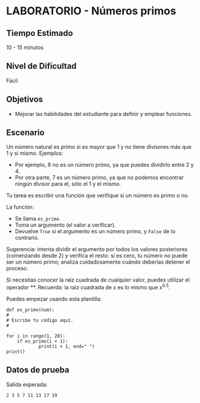 # LABORATORIO - Números primos

## Tiempo Estimado

10 - 15 minutos

## Nivel de Dificultad

Fácil

## Objetivos

* Mejorar las habilidades del estudiante para definir y emplear funciones.

## Escenario

Un número natural es primo si es mayor que 1 y no tiene divisores más que 1 y si mismo. Ejemplos:

* Por ejemplo, 8 no es un número primo, ya que puedes dividirlo entre 2 y 4.
* Por otra parte, 7 es un número primo, ya que no podemos encontrar ningún divisor para el, sólo el 1 y el mismo.

Tu tarea es escribir una función que verifique si un número es primo o no.

La función:

* Se llama `es_primo`.
* Toma un argumento (el valor a verificar).
* Devuelve `True` si el argumento es un número primo, y `False` de lo contrario.

Sugerencia: intenta dividir el argumento por todos los valores posteriores (comenzando desde 2) y verifica el resto: si es cero, tu número no puede ser un número primo; analiza cuidadosamente cuándo deberías detener el proceso.

Si necesitas conocer la raíz cuadrada de cualquier valor, puedes utilizar el operador **. Recuerda: la raíz cuadrada de x es lo mismo que x<sup>0.5</sup>.

Puedes empezar usando esta plantilla:

```
def es_primo(num):
#
# Escribe tu código aquí.
#

for i in range(1, 20):
	if es_primo(i + 1):
			print(i + 1, end=" ")
print()

```

## Datos de prueba

Salida esperada:

`2 3 5 7 11 13 17 19`




